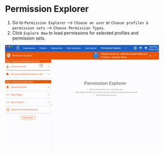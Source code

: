 # Permission Explorer

1.  Go to `Permission Explorer` --> `Choose an user` or `Choose profiles & permission sets` --> `Choose Permission Types`.
2.  Click `Explore Now` to load permissions for selected profiles and permission sets.

![Permission Explorer](./images/permission-explorer.gif)
